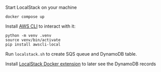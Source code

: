 Start LocalStack on your machine

    docker compose up

Install [AWS CLI](https://docs.localstack.cloud/user-guide/integrations/aws-cli/) to interact with it:

    python -m venv .venv
    source venv/bin/activate
    pip install awscli-local

Run `localstack.sh` to create SQS queue and DynamoDB table.

Install [LocalStack Docker extension](https://docs.localstack.cloud/user-guide/tools/localstack-docker-extension/) to
later see the DynamoDB records 

